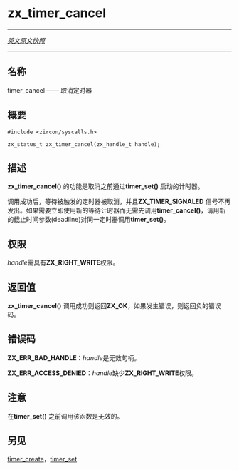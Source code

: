 # zx_timer_cancel
----

[*英文原文快照*](https://github.com/fuchsia-mirror/zircon/blob/00faaac908ed4c5a59bfab95b6831b33df6a5cb0/docs/syscalls/timer_cancel.md)

----
<!-- ## NAME -->
## 名称

<!-- timer_cancel - cancel a timer -->
timer_cancel —— 取消定时器

<!-- ## SYNOPSIS -->
## 概要

```
#include <zircon/syscalls.h>

zx_status_t zx_timer_cancel(zx_handle_t handle);

```

<!-- ## DESCRIPTION -->
## 描述

<!-- **zx_timer_cancel**() cancels a pending timer that was started with
**timer_set**(). -->
**zx_timer_cancel()** 的功能是取消之前通过**timer_set()** 启动的计时器。

<!-- Upon success the pending timer is canceled and the **ZX_TIMER_SIGNALED**
signal is de-asserted. If a new pending timer is immediately needed
rather than calling **timer_cancel**() first, call **timer_set**()
with the new deadline. -->
调用成功后，等待被触发的定时器被取消，并且**ZX_TIMER_SIGNALED** 信号不再发出。如果需要立即使用新的等待计时器而无需先调用**timer_cancel()**，请用新的截止时间参数(deadline)对同一定时器调用**timer_set()**。

<!-- ## RIGHTS -->
## 权限

<!-- *handle* must have **ZX_RIGHT_WRITE**. -->
*handle*需具有**ZX_RIGHT_WRITE**权限。

<!-- ## RETURN VALUE -->
## 返回值

<!-- **zx_timer_cancel**() returns **ZX_OK** on success.
In the event of failure, a negative error value is returned. -->
**zx_timer_cancel()** 调用成功则返回**ZX_OK**，如果发生错误，则返回负的错误码。

<!-- ## ERRORS -->
## 错误码

<!-- **ZX_ERR_BAD_HANDLE**  *handle* is not a valid handle. -->
**ZX_ERR_BAD_HANDLE**：*handle*是无效句柄。

<!-- **ZX_ERR_ACCESS_DENIED**  *handle* lacks the right **ZX_RIGHT_WRITE**. -->
**ZX_ERR_ACCESS_DENIED**：*handle*缺少**ZX_RIGHT_WRITE**权限。

<!-- ## NOTE -->
## 注意

<!-- Calling this function before **timer_set**() has no effect. -->
在**timer_set()** 之前调用该函数是无效的。

<!-- ## SEE ALSO -->
## 另见

<!-- [timer_create](timer_create.md),
[timer_set](timer_set.md) -->

[timer_create](timer_create.md)，[timer_set](timer_set.md)